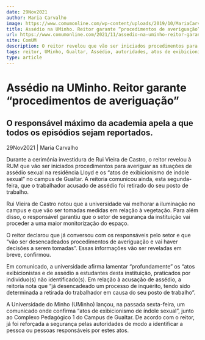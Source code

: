 ```yaml
---
date: 29Nov2021
author: Maria Carvalho
image: https://www.comumonline.com/wp-content/uploads/2019/10/MariaCarvalho_ILCH_003-1500x898.jpg
title: Assédio na UMinho. Reitor garante “procedimentos de averiguação”
url: https://www.comumonline.com/2021/11/assedio-na-uminho-reitor-garante-procedimentos-de-averiguacao/
site: ComUM
description: O reitor revelou que vão ser iniciados procedimentos para averiguar as situações de assédio sexual e os atos de exibicionismo de índole sexual.
tags: reitor, UMinho, Gualtar, Assédio, autoridades, atos de exibicionismo
type: article
---
```



# Assédio na UMinho. Reitor garante “procedimentos de averiguação”

## O responsável máximo da academia apela a que todos os episódios sejam reportados.

29Nov2021 | Maria Carvalho

Durante a cerimónia investidura de Rui Vieira de Castro, o reitor revelou à RUM que vão ser iniciados procedimentos para averiguar as situações de assédio sexual na residência Lloyd e os “atos de exibicionismo de índole sexual” no campus de Gualtar. A reitoria comunicou ainda, esta segunda-feira, que o trabalhador acusado de assédio foi retirado do seu posto de trabalho.

Rui Vieira de Castro notou que a universidade vai melhorar a iluminação no campus e que vão ser tomadas medidas em relação à vegetação. Para além disso, o responsável garantiu que o setor de segurança da instituição vai proceder a uma maior monitorização do espaço.

O reitor declarou que já conversou com os responsáveis pelo setor e que “vão ser desencadeados procedimentos de averiguação e vai haver decisões a serem tomadas”. Essas informações vão ser reveladas em breve, confirmou.

Em comunicado, a universidade afirma lamentar “profundamente” os “atos exibicionistas e de assédio a estudantes desta instituição, praticados por individuo(s) não identificado(s). Em relação à acusação de assédio, a reitoria nota que “já desencadeado um processo de inquérito, tendo sido determinada a retirada do trabalhador em causa do seu posto de trabalho”.

A Universidade do Minho (UMinho) lançou, na passada sexta-feira, um comunicado onde confirma “atos de exibicionismo de índole sexual”, junto ao Complexo Pedagógico 1 do Campus de Gualtar. De acordo com o reitor, já foi reforçada a segurança pelas autoridades de modo a identificar a pessoa ou pessoas responsáveis por estes atos.

